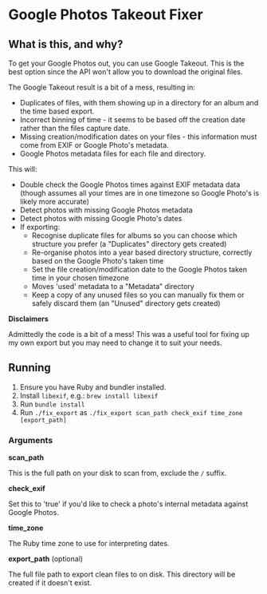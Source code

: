 # Google Photos Takeout Fixer

## What is this, and why?

To get your Google Photos out, you can use Google Takeout. This is the best option since the API won't allow you to download the original files.

The Google Takeout result is a bit of a mess, resulting in:

- Duplicates of files, with them showing up in a directory for an album and the time based export.
- Incorrect binning of time - it seems to be based off the creation date rather than the files capture date.
- Missing creation/modification dates on your files - this information must come from EXIF or Google Photo's metadata.
- Google Photos metadata files for each file and directory.

This will:

- Double check the Google Photos times against EXIF metadata data (though assumes all your times are in one timezone so Google Photo's is likely more accurate)
- Detect photos with missing Google Photos metadata
- Detect photos with missing Google Photo's dates
- If exporting:
  - Recognise duplicate files for albums so you can choose which structure you prefer (a "Duplicates" directory gets created)
  - Re-organise photos into a year based directory structure, correctly based on the Google Photo's taken time
  - Set the file creation/modification date to the Google Photos taken time in your chosen timezone
  - Moves 'used' metadata to a "Metadata" directory
  - Keep a copy of any unused files so you can manually fix them or safely discard them (an "Unused" directory gets created)

__Disclaimers__

Admittedly the code is a bit of a mess! This was a useful tool for fixing up my own export but you may need to change it to suit your needs.

## Running

1. Ensure you have Ruby and bundler installed.
1. Install `libexif`, e.g.: `brew install libexif`
1. Run `bundle install`
1. Run `./fix_export` as `./fix_export scan_path check_exif time_zone [export_path]`

### Arguments

__scan_path__

This is the full path on your disk to scan from, exclude the `/` suffix.

__check_exif__

Set this to 'true' if you'd like to check a photo's internal metadata against Google Photos.

__time_zone__

The Ruby time zone to use for interpreting dates.

__export_path__ (optional)

The full file path to export clean files to on disk. This directory will be created if it doesn't exist.